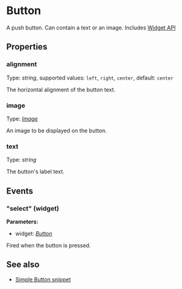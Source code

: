 ---
---
# Button

A push button. Can contain a text or an image.
Includes [Widget API](Widget.md)

## Properties

### alignment
Type: *string*, supported values: `left`, `right`, `center`, default: `center`

The horizontal alignment of the button text.
### image

Type: *[Image](../types.md#image)*

An image to be displayed on the button.
### text

Type: *string*

The button's label text.

## Events

### "select" (widget)

**Parameters:**

- widget: *[Button](Button.md)*

Fired when the button is pressed.


## See also

- [Simple Button snippet](https://github.com/eclipsesource/tabris-js/blob/v1.5.0/snippets/button/button.js)
